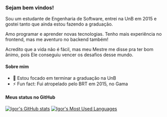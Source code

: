 ### Sejam bem vindos!

Sou um estudante de Engenharia de Software, entrei na UnB em 2015 e gostei tanto que ainda estou fazendo a graduação.

Amo programar e aprender novas tecnologias. Tenho mais experiência no frontend, mas me aventuro no backend também!

Acredito que a vida não é fácil, mas meu Mestre me disse pra ter bom ânimo, pois Ele conseguiu vencer os desafios desse mundo.

#### Sobre mim

- 🔭 Estou focado em terminar a graduação na UnB
- ⚡ Fun fact: Fui atropelado pelo BRT em 2015, no Gama

#### Meus status no GitHub

[![Igor's GitHub stats](https://github-readme-stats.vercel.app/api?username=roginaldosemog&theme=chartreuse-dark&show_icons=true&hide_border=true)](https://github.com/roginaldosemog)
[![Igor's Most Used Languages](https://github-readme-stats.vercel.app/api/top-langs/?username=roginaldosemog&theme=chartreuse-dark&layout=compact&hide_border=true)](https://github.com/roginaldosemog)
